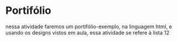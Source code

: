 # Portifólio
nessa atividade faremos um portifólio-exemplo, na linguagem html, e usando os designs vistos em aula, essa atividade se refere à lista 12
